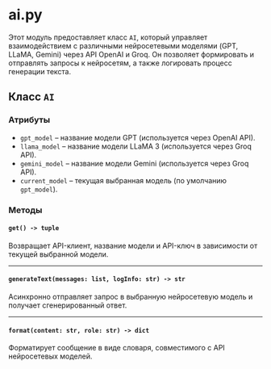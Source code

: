# ai.py

Этот модуль предоставляет класс `AI`, который управляет взаимодействием с различными нейросетевыми моделями (GPT, LLaMA, Gemini) через API OpenAI и Groq. Он позволяет формировать и отправлять запросы к нейросетям, а также логировать процесс генерации текста.

## Класс `AI`

### Атрибуты
- `gpt_model` – название модели GPT (используется через OpenAI API).
- `llama_model` – название модели LLaMA 3 (используется через Groq API).
- `gemini_model` – название модели Gemini (используется через Groq API).
- `current_model` – текущая выбранная модель (по умолчанию `gpt_model`).

### Методы

#### `get() -> tuple`
Возвращает API-клиент, название модели и API-ключ в зависимости от текущей выбранной модели.

---

#### `generateText(messages: list, logInfo: str) -> str`
Асинхронно отправляет запрос в выбранную нейросетевую модель и получает сгенерированный ответ.

---

#### `format(content: str, role: str) -> dict`
Форматирует сообщение в виде словаря, совместимого с API нейросетевых моделей.

